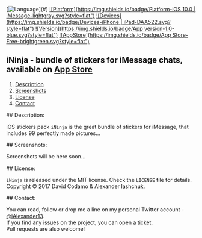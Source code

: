[![Language](https://img.shields.io/badge/Swift-3.0-orange.svg?style=flat")](#)
[![Platform](https://img.shields.io/badge/Platform-iOS 10.0 | iMessage-lightgray.svg?style=flat")](#)
[![Devices](https://img.shields.io/badge/Devices-iPhone | iPad-DAA522.svg?style=flat")](#)
[![Version](https://img.shields.io/badge/App version-1.0-blue.svg?style=flat")](#)
[![AppStore](https://img.shields.io/badge/App Store-Free-brightgreen.svg?style=flat")](#)

## iNinja - bundle of stickers for iMessage chats, available on <a href="#">App Store</a>
1. [Description](#description)
2. [Screenshots](#screenshots)
3. [License](#license)
4. [Contact](#contact)

##<a name="description"> Description: </a>

iOS stickers pack ```iNinja``` is the great bundle of stickers for iMessage, that includes 99 perfectly made pictures...

##<a name="screenshots"> Screenshots: </a>

Screenshots will be here soon...

##<a name="license"> License: </a>

```iNinja``` is released under the MIT license. Check the ```LICENSE``` file for details.  
Copyright © 2017 David Codamo & Alexander Iashchuk.

##<a name="contact"> Contact: </a>

You can read, follow or drop me a line on my personal Twitter account - [@iAlexander13](https://twitter.com/iAlexander13).  
If you find any issues on the project, you can open a ticket.  
Pull requests are also welcome!
